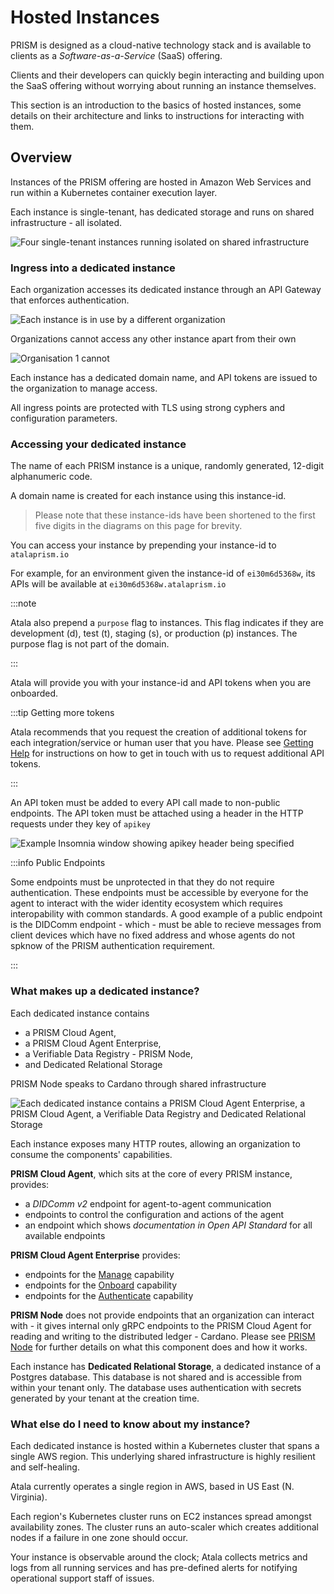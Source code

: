 # Hosted Instances 

PRISM is designed as a cloud-native technology stack and is available to clients as a *Software-as-a-Service* (SaaS) offering. 

Clients and their developers can quickly begin interacting and building upon the SaaS offering without worrying about running an instance themselves.

This section is an introduction to the basics of hosted instances, some details on their architecture and links to instructions for interacting with them.

## Overview

Instances of the PRISM offering are hosted in Amazon Web Services and run within a Kubernetes container execution layer. 

Each instance is single-tenant, has dedicated storage and runs on shared infrastructure - all isolated. 

![Four single-tenant instances running isolated on shared infrastructure](/img/hosted-instances-overview-1.svg)

### Ingress into a dedicated instance

Each organization accesses its dedicated instance through an API Gateway that enforces authentication.

![Each instance is in use by a different organization](/img/hosted-instances-overview-2.svg)

Organizations cannot access any other instance apart from their own

![Organisation 1 cannot ](/img/hosted-instances-overview-3.svg)

Each instance has a dedicated domain name, and API tokens are issued to the organization to manage access. 

All ingress points are protected with TLS using strong cyphers and configuration parameters. 

### Accessing your dedicated instance

The name of each PRISM instance is a unique, randomly generated, 12-digit alphanumeric code. 

A domain name is created for each instance using this instance-id. 

> Please note that these instance-ids have been shortened to the first five digits in the diagrams on this page for brevity.

You can access your instance by prepending your instance-id to `atalaprism.io`

For example, for an environment given the instance-id of `ei30m6d5368w`, its APIs will be available at `ei30m6d5368w.atalaprism.io`

:::note 

Atala also prepend a `purpose` flag to instances. This flag indicates if they are development (d), test (t), staging (s), or production (p) instances. The purpose flag is not part of the domain.

:::

Atala will provide you with your instance-id and API tokens when you are onboarded. 

:::tip Getting more tokens

 Atala recommends that you request the creation of additional tokens for each integration/service or human user that you have. Please see [Getting Help](../getting-help) for instructions on how to get in touch with us to request additional API tokens.

:::

An API token must be added to every API call made to non-public endpoints. The API token must be attached using a header in the HTTP requests under they key of `apikey`

![Example Insomnia window showing `apikey` header being specified](/img/hosted-instances-apikey-header.png)

:::info Public Endpoints

Some endpoints must be unprotected in that they do not require authentication. These endpoints must be accessible by everyone for the agent to interact with the wider identity ecosystem which requires interopability with common standards. A good example of a public endpoint is the DIDComm endpoint - which - must be able to recieve messages from client devices which have no fixed address and whose agents do not spknow of the PRISM authentication requirement.

:::

### What makes up a dedicated instance?

Each dedicated instance contains 
 - a PRISM Cloud Agent, 
 - a PRISM Cloud Agent Enterprise, 
 - a Verifiable Data Registry - PRISM Node,
 - and Dedicated Relational Storage

PRISM Node speaks to Cardano through shared infrastructure

![Each dedicated instance contains a PRISM Cloud Agent Enterprise, a PRISM Cloud Agent, a Verifiable Data Registry and Dedicated Relational Storage](/img/hosted-instances-overview-4.svg)

Each instance exposes many HTTP routes, allowing an organization to consume the components' capabilities.

 **PRISM Cloud Agent**, which sits at the core of every PRISM instance, provides:
  - a *DIDComm v2* endpoint for agent-to-agent communication
  - endpoints to control the configuration and actions of the agent
  - an endpoint which shows *documentation in Open API Standard* for all available endpoints

**PRISM Cloud Agent Enterprise** provides:
  - endpoints for the [Manage](../prism-cloud-agent-enterprise/manage) capability
  - endpoints for the [Onboard](../prism-cloud-agent-enterprise/onboard) capability
  - endpoints for the [Authenticate](../prism-cloud-agent-enterprise/authenticate) capability

**PRISM Node** does not provide endpoints that an organization can interact with - it gives internal only gRPC endpoints to the PRISM Cloud Agent for reading and writing to the distributed ledger - Cardano. Please see [PRISM Node](../prism-node) for further details on what this component does and how it works.

Each instance has **Dedicated Relational Storage**, a dedicated instance of a Postgres database. This database is not shared and is accessible from within your tenant only. The database uses authentication with secrets generated by your tenant at the creation time. 

### What else do I need to know about my instance?

Each dedicated instance is hosted within a Kubernetes cluster that spans a single AWS region. This underlying shared infrastructure is highly resilient and self-healing. 

Atala currently operates a single region in AWS, based in US East (N. Virginia).

Each region's Kubernetes cluster runs on EC2 instances spread amongst availability zones. The cluster runs an auto-scaler which creates additional nodes if a failure in one zone should occur.

Your instance is observable around the clock; Atala collects metrics and logs from all running services and has pre-defined alerts for notifying operational support staff of issues. 
